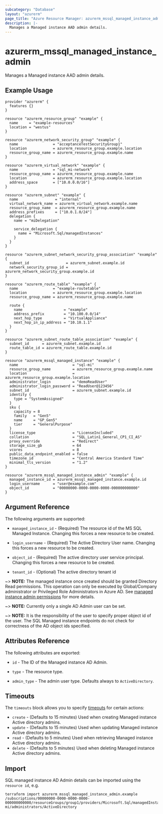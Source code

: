 ```yaml
---
subcategory: "Database"
layout: "azurerm"
page_title: "Azure Resource Manager: azurerm_mssql_managed_instance_admin"
description: |-
  Manages a Managed instance AAD admin details.
---
```


# azurerm_mssql_managed_instance_admin

Manages a Managed instance AAD admin details.

## Example Usage

```hcl
provider "azurerm" {
  features {}
}

resource "azurerm_resource_group" "example" {
  name     = "example-resources"
  location = "westus"
}

resource "azurerm_network_security_group" "example" {
  name                = "acceptanceTestSecurityGroup1"
  location            = azurerm_resource_group.example.location
  resource_group_name = azurerm_resource_group.example.name
}

resource "azurerm_virtual_network" "example" {
  name                = "sql_mi-network"
  resource_group_name = azurerm_resource_group.example.name
  location            = azurerm_resource_group.example.location
  address_space       = ["10.0.0.0/16"]
}

resource "azurerm_subnet" "example" {
  name                 = "internal"
  virtual_network_name = azurerm_virtual_network.example.name
  resource_group_name  = azurerm_resource_group.example.name
  address_prefixes     = ["10.0.1.0/24"]
  delegation {
    name = "miDelegation"

    service_delegation {
      name = "Microsoft.Sql/managedInstances"
    }
  }
}

resource "azurerm_subnet_network_security_group_association" "example" {
  subnet_id                 = azurerm_subnet.example.id
  network_security_group_id = azurerm_network_security_group.example.id
}

resource "azurerm_route_table" "example" {
  name                = "example-routetable"
  location            = azurerm_resource_group.example.location
  resource_group_name = azurerm_resource_group.example.name

  route {
    name                   = "example"
    address_prefix         = "10.100.0.0/14"
    next_hop_type          = "VirtualAppliance"
    next_hop_in_ip_address = "10.10.1.1"
  }
}

resource "azurerm_subnet_route_table_association" "example" {
  subnet_id      = azurerm_subnet.example.id
  route_table_id = azurerm_route_table.example.id
}

resource "azurerm_mssql_managed_instance" "example" {
  name                         = "sql-mi"
  resource_group_name          = azurerm_resource_group.example.name
  location                     = azurerm_resource_group.example.location
  administrator_login          = "demoReadUser"
  administrator_login_password = "ReadUser@123456"
  subnet_id                    = azurerm_subnet.example.id
  identity {
    type = "SystemAssigned"
  }
  sku {
    capacity = 8
    family   = "Gen5"
    name     = "GP_Gen5"
    tier     = "GeneralPurpose"
  }
  license_type                 = "LicenseIncluded"
  collation                    = "SQL_Latin1_General_CP1_CI_AS"
  proxy_override               = "Redirect"
  storage_size_gb              = 64
  vcores                       = 8
  public_data_endpoint_enabled = false
  timezone_id                  = "Central America Standard Time"
  minimal_tls_version          = "1.2"
}

resource "azurerm_mssql_managed_instance_admin" "example" {
  managed_instance_id = azurerm_mssql_managed_instance.example.id
  login_username      = "user@example.com"
  object_id           = "00000000-0000-0000-0000-000000000000"
}

```

## Argument Reference

The following arguments are supported:

* `managed_instance_id` - (Required) The resource id of the MS SQL Managed Instance. Changing this forces a new resource to be created.

* `login_username` - (Required) The Active Directory User name. Changing this forces a new resource to be created.

* `object_id` - (Required) The active directory user service principal. Changing this forces a new resource to be created.

* `tenant_id` - (Optional) The active directory tenant id

~> **NOTE:** The managed instance once created should be granted Directory Read permissions. This operation can only be executed by Global/Company administrator or Privileged Role Administrators in Azure AD. See [managed instance admin permissions](https://docs.microsoft.com/en-us/azure/azure-sql/database/authentication-aad-configure?tabs=azure-cli#provision-azure-ad-admin-sql-managed-instance) for more details.

~> **NOTE:** Currently only a single AD Admin user can be set. 

~> **NOTE:** It is the responsibility of the user to specify proper object id of the user. The SQL Managed instance endpoints do not check for correctness of the AD object ids specified.


## Attributes Reference

The following attributes are exported:

* `id` - The ID of the Managed instance AD Admin.

* `type` - The resource type.

* `admin_type` - The admin user type. Defaults always to `ActiveDirectory`.


## Timeouts

The `timeouts` block allows you to specify [timeouts](https://www.terraform.io/docs/configuration/resources.html#timeouts) for certain actions:

* `create` - (Defaults to 15 minutes) Used when creating Managed instance Active directory admins. 
* `update` - (Defaults to 15 minutes) Used when updating Managed instance Active directory admins.
* `read` - (Defaults to 5 minutes) Used when retrieving Managed instance Active directory admins.
* `delete` - (Defaults to 5 minutes) Used when deleting Managed instance Active directory admins.

## Import

SQL managed instance AD Admin details can be imported using the `resource id`, e.g.

```shell
terraform import azurerm_mssql_managed_instance_admin.example /subscriptions/00000000-0000-0000-0000-000000000000/resourceGroups/group1/providers/Microsoft.Sql/managedInstances/sql-mi/administrators/ActiveDirectory
```
